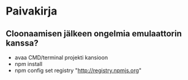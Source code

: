 # Paivakirja

## Cloonaamisen jälkeen ongelmia emulaattorin kanssa?
* avaa CMD/terminal projekti kansioon
* npm install
* npm config set registry "http://registry.npmjs.org"

